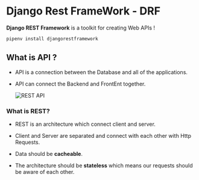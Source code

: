 # Django Rest FrameWork - DRF

**Django REST Framework** is a toolkit for creating Web APIs !

```Bash
pipenv install djangorestframework
```
## What is API ?

- API is a connection between the Database and all of the applications.
- API can connect the Backend and FrontEnt together.

    ![REST API](https://toolsqa.com/gallery/selnium%20webdriver/1.REST%20API%20organization.png)


### What is REST?

- REST is an architecture which connect client and server.

- Client and Server are separated and connect with each other with Http Requests.
  
-  Data should be **cacheable**.
  
- The architecture should be **stateless** which means our requests should be aware of each other.
